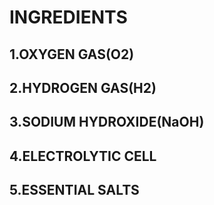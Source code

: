 # INGREDIENTS
## 1.OXYGEN GAS(O2)
## 2.HYDROGEN GAS(H2)
## 3.SODIUM HYDROXIDE(NaOH)
## 4.ELECTROLYTIC CELL
## 5.ESSENTIAL SALTS